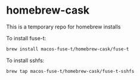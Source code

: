 # homebrew-cask
This is a temporary repo for homebrew installs

To install fuse-t:
```sh
brew install macos-fuse-t/homebrew-cask/fuse-t
```

To install sshfs:
```sh
brew tap macos-fuse-t/homebrew-cask/fuse-t-sshfs
```
